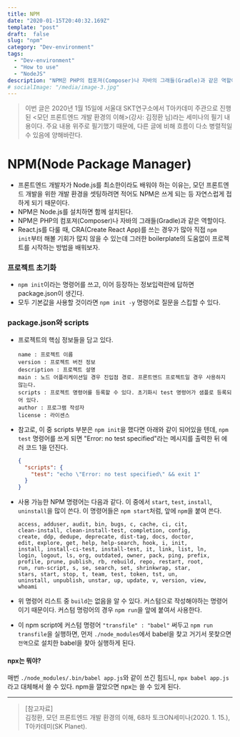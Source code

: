 ```yaml
---
title: NPM
date: "2020-01-15T20:40:32.169Z"
template: "post"
draft:  false
slug: "npm"
category: "Dev-environment"
tags:
  - "Dev-environment"
  - "How to use"
  - "NodeJS"
description: "NPM은 PHP의 컴포져(Composer)나 자바의 그래들(Gradle)과 같은 역할이다. 백엔드 개발자가 아닌, 프론트엔드 개발자더라도 Node.js를 최소한이라도 배워야 하는 이유는, 모던 프론트엔드 개발을 위한 개발 환경을 셋팅하려면 적어도 NPM은 쓰게 되는 등 자연스럽게 접하게 되기 때문이다."
# socialImage: "/media/image-3.jpg"
---  
```


> 이번 글은 2020년 1월 15일에 서울대 SKT연구소에서 T아카데미 주관으로 진행된 <모던 프론트엔드 개발 환경의 이해>(강사: 김정환 님)라는 세미나의 필기 내용이다. 주요 내용 위주로 필기했기 때문에, 다른 글에 비해 흐름이 다소 병렬적일 수 있음에 양해바란다. 

# NPM(Node Package Manager)
- 프론트엔드 개발자가 Node.js를 최소한이라도 배워야 하는 이유는, 모던 프론트엔드 개발을 위한 개발 환경을 셋팅하려면 적어도 NPM은 쓰게 되는 등 자연스럽게 접하게 되기 때문이다.
- NPM은 Node.js를 설치하면 함께 설치된다.
- NPM은 PHP의 컴포져(Composer)나 자바의 그래들(Gradle)과 같은 역할이다.
- React.js를 다룰 때, CRA(Create React App)를 쓰는 경우가 많아 직접 `npm init`부터 해볼 기회가 많지 않을 수 있는데 그러한 boilerplate의 도움없이 프로젝트를 시작하는 방법을 배워보자.

### 프로젝트 초기화
- `npm init`이라는 명령어를 쓰고, 이어 등장하는 정보입력란에 답하면 package.json이 생긴다.
- 모두 기본값을 사용할 것이라면 `npm init -y` 명령어로 질문을 스킵할 수 있다.

### package.json와 scripts
- 프로젝트의 핵심 정보들을 담고 있다.
  ```
  name : 프로젝트 이름
  version : 프로젝트 버전 정보
  description : 프로젝트 설명
  main : 노드 어플리케이션일 경우 진입점 경로. 프론트엔드 프로젝트일 경우 사용하지 않는다.
  scripts : 프로젝트 명령어를 등록할 수 있다. 초기화시 test 명령어가 샘플로 등록되어 있다.
  author : 프로그램 작성자
  license : 라이센스
  ```

- 참고로, 이 중 scripts 부분은 `npm init`을 했다면 아래와 같이 되어있을 텐데, `npm test` 명령어를 쓰게 되면 "Error: no test specified"라는 메시지를 출력한 뒤 에러 코드 1을 던진다.
  ```json
  {
    "scripts": {
      "test": "echo \"Error: no test specified\" && exit 1"
    }
  }
  ```

- 사용 가능한 NPM 명령어는 다음과 같다. 이 중에서 `start`, `test`, `install`, `uninstall`을 많이 쓴다. 이 명령어들은 `npm start`처럼, 앞에 `npm`을 붙여 쓴다.
  ```
  access, adduser, audit, bin, bugs, c, cache, ci, cit,
  clean-install, clean-install-test, completion, config,
  create, ddp, dedupe, deprecate, dist-tag, docs, doctor,
  edit, explore, get, help, help-search, hook, i, init,
  install, install-ci-test, install-test, it, link, list, ln,
  login, logout, ls, org, outdated, owner, pack, ping, prefix,
  profile, prune, publish, rb, rebuild, repo, restart, root,
  run, run-script, s, se, search, set, shrinkwrap, star,
  stars, start, stop, t, team, test, token, tst, un,
  uninstall, unpublish, unstar, up, update, v, version, view,
  whoami
  ```

- 위 명령어 리스트 중 `build`는 없음을 알 수 있다. 커스텀으로 작성해야하는 명령어이기 때문이다. 커스텀 명렁어의 경우 `npm run`을 앞에 붙여서 사용한다.

- 이 npm script에 커스텀 명령어 `"transfile" : "babel"` 써두고 `npm run transfile`을 실행하면, 먼저 `./node_modules`에서 babel을 찾고
거기서 못찾으면 `전역`으로 설치한 babel을 찾아 실행하게 된다.

#### npx는 뭐야?
매번 `./node_modules/.bin/babel app.js`와 같이 쓰긴 힘드니, `npx babel app.js`라고 대체해서 쓸 수 있다. npm을 깔았으면 npx는 쓸 수 있게 된다.

---

> [참고자료]  
> 김정환, 모던 프론트엔드 개발 환경의 이해, 68차 토크ON세미나(2020. 1. 15.), T아카데미(SK Planet).